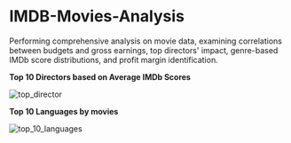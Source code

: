 # IMDB-Movies-Analysis
Performing comprehensive analysis on movie data, examining correlations between budgets and gross earnings, top directors' impact, genre-based IMDb score distributions, and profit margin identification.

**Top 10 Directors based on Average IMDb Scores**

![top_director](https://github.com/Vengatesan-K/IMDB-Movies-Analysis/assets/128688827/1736e9fc-f3f9-47cf-8fac-255e5711bc80)

**Top 10 Languages by movies**

![top_10_languages](https://github.com/Vengatesan-K/IMDB-Movies-Analysis/assets/128688827/6f8d6927-81c5-4190-b742-2327ca458e16)

